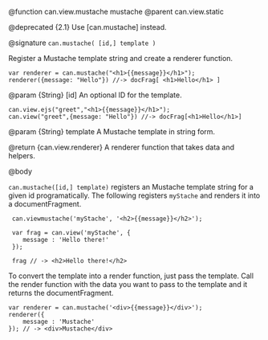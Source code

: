 @function can.view.mustache mustache
@parent can.view.static

@deprecated {2.1} Use [can.mustache] instead.

@signature `can.mustache( [id,] template )`

Register a Mustache template string and create a renderer function.

    var renderer = can.mustache("<h1>{{message}}</h1>");
    renderer({message: "Hello"}) //-> docFrag[ <h1>Hello</h1> ]

@param {String} [id] An optional ID for the template.

    can.view.ejs("greet","<h1>{{message}}</h1>");
    can.view("greet",{message: "Hello"}) //-> docFrag[<h1>Hello</h1>]

@param {String} template A Mustache template in string form.

@return {can.view.renderer} A renderer function that takes data and helpers.

@body

`can.mustache([id,] template)` registers an Mustache template string
for a given id programatically. The following
registers `myStache` and renders it into a documentFragment.

     can.viewmustache('myStache', '<h2>{{message}}</h2>');

     var frag = can.view('myStache', {
        message : 'Hello there!'
     });

     frag // -> <h2>Hello there!</h2>

To convert the template into a render function, just pass
the template. Call the render function with the data
you want to pass to the template and it returns the
documentFragment.

    var renderer = can.mustache('<div>{{message}}</div>');
    renderer({
        message : 'Mustache'
    }); // -> <div>Mustache</div>